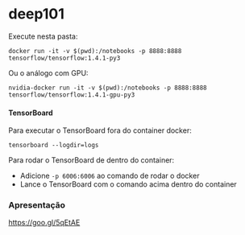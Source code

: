 # deep101

Execute nesta pasta:
```
docker run -it -v $(pwd):/notebooks -p 8888:8888 tensorflow/tensorflow:1.4.1-py3
```

Ou o análogo com GPU:
```
nvidia-docker run -it -v $(pwd):/notebooks -p 8888:8888 tensorflow/tensorflow:1.4.1-gpu-py3
```

#### TensorBoard

Para executar o TensorBoard fora do container docker:
```
tensorboard --logdir=logs
```

Para rodar o TensorBoard de dentro do container:

- Adicione `-p 6006:6006` ao comando de rodar o docker
- Lance o TensorBoard com o comando acima dentro do container


### Apresentação

https://goo.gl/5qEtAE
